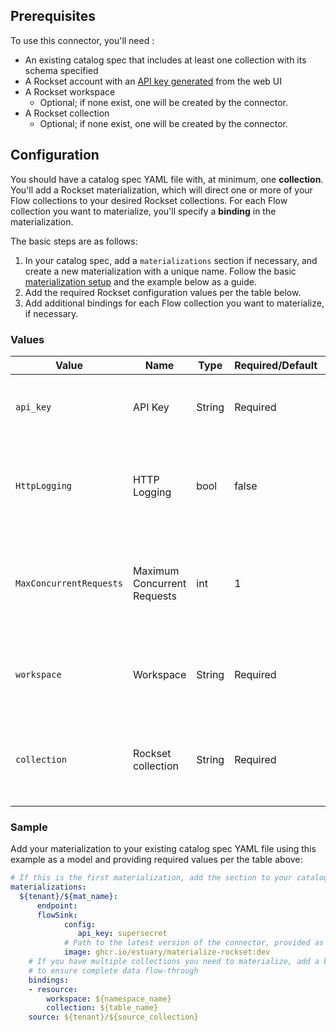 ## Prerequisites
To use this connector, you'll need :
* An existing catalog spec that includes at least one collection with its schema specified
* A Rockset account with an [API key generated](https://rockset.com/docs/rest-api/#createapikey) from the web UI
* A Rockset workspace
    * Optional; if none exist, one will be created by the connector.
* A Rockset collection
    * Optional; if none exist, one will be created by the connector.

## Configuration
You should have a catalog spec YAML file with, at minimum, one **collection**. You'll add a Rockset materialization, which will direct one or more of your Flow collections to your desired Rockset collections. For each Flow collection you want to materialize, you'll specify a **binding** in the materialization.

The basic steps are as follows:

1. In your catalog spec, add a `materializations` section if necessary, and create a new materialization with a unique name. Follow the basic [materialization setup](../../../concepts/catalog-entities/materialization.md) and the example below as a guide.
2. Add the required Rockset configuration values per the table below.
3. Add additional bindings for each Flow collection you want to materialize, if necessary.

### Values
| Value | Name | Type | Required/Default | Details |
|-------|------|------|---------| --------|
| `api_key` | API Key | String | Required | Rockset API key generated from the web UI. |
| `HttpLogging` | HTTP Logging | bool | false | Enable verbose logging of the HTTP calls to the Rockset API |
| `MaxConcurrentRequests` | Maximum Concurrent Requests | int | 1 | The upper limit on how many concurrent requests will be sent to Rockset. |
| `workspace` | Workspace | String | Required | For each binding, name of the Rockset workspace |
| `collection` | Rockset collection | String | Required| For each binding, the name of the destination Rockset table |

### Sample
Add your materialization to your existing catalog spec YAML file using this example as a model and providing required values per the table above:

```yaml
# If this is the first materialization, add the section to your catalog spec
materializations:
  ${tenant}/${mat_name}:
	  endpoint:
  	  flowSink:
    	    config:
               api_key: supersecret
            # Path to the latest version of the connector, provided as a Docker image
    	    image: ghcr.io/estuary/materialize-rockset:dev
	# If you have multiple collections you need to materialize, add a binding for each one
    # to ensure complete data flow-through
    bindings:
  	- resource:
      	workspace: ${namespace_name}
      	collection: ${table_name}
    source: ${tenant}/${source_collection}
```